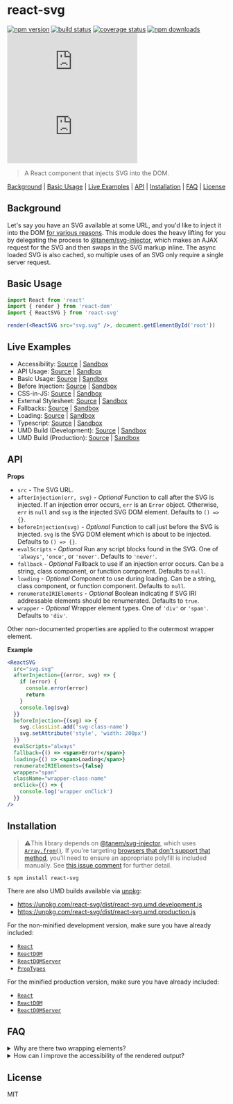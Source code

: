 # react-svg

[![npm version](https://img.shields.io/npm/v/react-svg.svg?style=flat-square)](https://www.npmjs.com/package/react-svg)
[![build status](https://img.shields.io/travis/tanem/react-svg/master.svg?style=flat-square)](https://travis-ci.org/tanem/react-svg)
[![coverage status](https://img.shields.io/codecov/c/github/tanem/react-svg.svg?style=flat-square)](https://codecov.io/gh/tanem/react-svg)
[![npm downloads](https://img.shields.io/npm/dm/react-svg.svg?style=flat-square)](https://www.npmjs.com/package/react-svg)
[![size](http://img.badgesize.io/https://unpkg.com/react-svg/dist/react-svg.umd.production.js?label=size&style=flat-square)](https://unpkg.com/react-svg/dist/)
[![gzip-size](http://img.badgesize.io/https://unpkg.com/react-svg/dist/react-svg.umd.production.js?compression=gzip&label=gzip%20size&style=flat-square)](https://unpkg.com/react-svg/dist/)

> A React component that injects SVG into the DOM.

[Background](#background) | [Basic Usage](#basic-usage) | [Live Examples](#live-examples) | [API](#api) | [Installation](#installation) | [FAQ](#faq) | [License](#license)

## Background

Let's say you have an SVG available at some URL, and you'd like to inject it into the DOM [for various reasons](https://github.com/tanem/svg-injector#background). This module does the heavy lifting for you by delegating the process to [@tanem/svg-injector](https://github.com/tanem/svg-injector), which makes an AJAX request for the SVG and then swaps in the SVG markup inline. The async loaded SVG is also cached, so multiple uses of an SVG only require a single server request.

## Basic Usage

```jsx
import React from 'react'
import { render } from 'react-dom'
import { ReactSVG } from 'react-svg'

render(<ReactSVG src="svg.svg" />, document.getElementById('root'))
```

## Live Examples

- Accessibility: [Source](https://github.com/tanem/react-svg/tree/master/examples/accessibility) | [Sandbox](https://codesandbox.io/s/github/tanem/react-svg/tree/master/examples/accessibility)
- API Usage: [Source](https://github.com/tanem/react-svg/tree/master/examples/api-usage) | [Sandbox](https://codesandbox.io/s/github/tanem/react-svg/tree/master/examples/api-usage)
- Basic Usage: [Source](https://github.com/tanem/react-svg/tree/master/examples/basic-usage) | [Sandbox](https://codesandbox.io/s/github/tanem/react-svg/tree/master/examples/basic-usage)
- Before Injection: [Source](https://github.com/tanem/react-svg/tree/master/examples/before-injection) | [Sandbox](https://codesandbox.io/s/github/tanem/react-svg/tree/master/examples/before-injection)
- CSS-in-JS: [Source](https://github.com/tanem/react-svg/tree/master/examples/css-in-js) | [Sandbox](https://codesandbox.io/s/github/tanem/react-svg/tree/master/examples/css-in-js)
- External Stylesheet: [Source](https://github.com/tanem/react-svg/tree/master/examples/external-stylesheet) | [Sandbox](https://codesandbox.io/s/github/tanem/react-svg/tree/master/examples/external-stylesheet)
- Fallbacks: [Source](https://github.com/tanem/react-svg/tree/master/examples/fallbacks) | [Sandbox](https://codesandbox.io/s/github/tanem/react-svg/tree/master/examples/fallbacks)
- Loading: [Source](https://github.com/tanem/react-svg/tree/master/examples/loading) | [Sandbox](https://codesandbox.io/s/github/tanem/react-svg/tree/master/examples/loading)
- Typescript: [Source](https://github.com/tanem/react-svg/tree/master/examples/typescript) | [Sandbox](https://codesandbox.io/s/github/tanem/react-svg/tree/master/examples/typescript)
- UMD Build (Development): [Source](https://github.com/tanem/react-svg/tree/master/examples/umd-dev) | [Sandbox](https://codesandbox.io/s/github/tanem/react-svg/tree/master/examples/umd-dev)
- UMD Build (Production): [Source](https://github.com/tanem/react-svg/tree/master/examples/umd-prod) | [Sandbox](https://codesandbox.io/s/github/tanem/react-svg/tree/master/examples/umd-prod)

## API

**Props**

- `src` - The SVG URL.
- `afterInjection(err, svg)` - _Optional_ Function to call after the SVG is injected. If an injection error occurs, `err` is an `Error` object. Otherwise, `err` is `null` and `svg` is the injected SVG DOM element. Defaults to `() => {}`.
- `beforeInjection(svg)` - _Optional_ Function to call just before the SVG is injected. `svg` is the SVG DOM element which is about to be injected. Defaults to `() => {}`.
- `evalScripts` - _Optional_ Run any script blocks found in the SVG. One of `'always'`, `'once'`, or `'never'`. Defaults to `'never'`.
- `fallback` - _Optional_ Fallback to use if an injection error occurs. Can be a string, class component, or function component. Defaults to `null`.
- `loading` - _Optional_ Component to use during loading. Can be a string, class component, or function component. Defaults to `null`.
- `renumerateIRIElements` - _Optional_ Boolean indicating if SVG IRI addressable elements should be renumerated. Defaults to `true`.
- `wrapper` - _Optional_ Wrapper element types. One of `'div'` or `'span'`. Defaults to `'div'`.

Other non-documented properties are applied to the outermost wrapper element.

**Example**

```jsx
<ReactSVG
  src="svg.svg"
  afterInjection={(error, svg) => {
    if (error) {
      console.error(error)
      return
    }
    console.log(svg)
  }}
  beforeInjection={(svg) => {
    svg.classList.add('svg-class-name')
    svg.setAttribute('style', 'width: 200px')
  }}
  evalScripts="always"
  fallback={() => <span>Error!</span>}
  loading={() => <span>Loading</span>}
  renumerateIRIElements={false}
  wrapper="span"
  className="wrapper-class-name"
  onClick={() => {
    console.log('wrapper onClick')
  }}
/>
```

## Installation

> ⚠️This library depends on [@tanem/svg-injector](https://github.com/tanem/svg-injector), which uses [`Array.from()`](https://developer.mozilla.org/en-US/docs/Web/JavaScript/Reference/Global_Objects/Array/from). If you're targeting [browsers that don't support that method](https://kangax.github.io/compat-table/es6/#test-Array_static_methods), you'll need to ensure an appropriate polyfill is included manually. See [this issue comment](https://github.com/tanem/svg-injector/issues/97#issuecomment-483365473) for further detail.

```
$ npm install react-svg
```

There are also UMD builds available via [unpkg](https://unpkg.com/):

- https://unpkg.com/react-svg/dist/react-svg.umd.development.js
- https://unpkg.com/react-svg/dist/react-svg.umd.production.js

For the non-minified development version, make sure you have already included:

- [`React`](https://unpkg.com/react/umd/react.development.js)
- [`ReactDOM`](https://unpkg.com/react-dom/umd/react-dom.development.js)
- [`ReactDOMServer`](https://unpkg.com/react-dom/umd/react-dom-server.browser.development.js)
- [`PropTypes`](https://unpkg.com/prop-types/prop-types.js)

For the minified production version, make sure you have already included:

- [`React`](https://unpkg.com/react/umd/react.production.min.js)
- [`ReactDOM`](https://unpkg.com/react-dom/umd/react-dom.production.min.js)
- [`ReactDOMServer`](https://unpkg.com/react-dom/umd/react-dom-server.browser.production.min.js)

## FAQ

<details>

<summary>
Why are there two wrapping elements?
</summary>

This module delegates it's core behaviour to [@tanem/svg-injector](https://github.com/tanem/svg-injector), which requires the presence of a parent node when swapping in the SVG element. The swapping in occurs outside of React flow, so we don't want React updates to conflict with the DOM nodes `@tanem/svg-injector` is managing.

Example output, assuming a `div` wrapper:

```html
<div> <!-- The wrapper, managed by React -->
  <div> <!-- The parent node, managed by @tanem/svg-injector -->
    <svg>...</svg> <!-- The swapped-in SVG, managed by @tanem/svg-injector -->
  </div>
</div>
```

See:

- [Integrating with Other Libraries](https://reactjs.org/docs/integrating-with-other-libraries.html).

Related issues and PRs:

- [#24](https://github.com/tanem/react-svg/issues/24).
- [#30](https://github.com/tanem/react-svg/issues/30).
- [#36](https://github.com/tanem/react-svg/pull/36).
- [#48](https://github.com/tanem/react-svg/issues/48).

</details>

<details>

<summary>
How can I improve the accessibility of the rendered output?
</summary>

Let's assume we want to add `role` and `aria-label` attributes to the outermost wrapper element, plus `title` and `desc` elements to the SVG.

Since non-documented properties are applied to the outermost wrapper element, and the `beforeInjection` function allows us to modify the SVG DOM, we can do something like the following:

```jsx
<ReactSVG
  src="svg.svg"
  role="img"
  aria-label="Description of the overall image"
  beforeInjection={(svg) => {
    const desc = document.createElementNS(
      'http://www.w3.org/2000/svg',
      'desc'
    )
    desc.innerHTML = 'A description'
    svg.prepend(desc)

    const title = document.createElementNS(
      'http://www.w3.org/2000/svg',
      'title'
    )
    title.innerHTML = 'A title'
    svg.prepend(title)
  }}
/>
```

A live example is available [here](https://codesandbox.io/s/github/tanem/react-svg/tree/master/examples/accessibility).

Related issue:

- [#639](https://github.com/tanem/react-svg/issues/639).

</details>

## License

MIT
